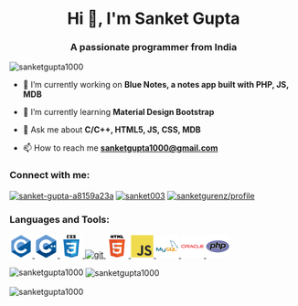 <h1 align="center">Hi 👋, I'm Sanket Gupta</h1>
<h3 align="center">A passionate programmer from India</h3>

<p align="left"> <img src="https://komarev.com/ghpvc/?username=sanketgupta1000&label=Profile%20views&color=0e75b6&style=flat" alt="sanketgupta1000" /> </p>

- 🔭 I’m currently working on **Blue Notes, a notes app built with PHP, JS, MDB**

- 🌱 I’m currently learning **Material Design Bootstrap**

- 💬 Ask me about **C/C++, HTML5, JS, CSS, MDB**

- 📫 How to reach me **sanketgupta1000@gmail.com**

<h3 align="left">Connect with me:</h3>
<p align="left">
<a href="https://linkedin.com/in/sanket-gupta-a8159a23a" target="blank"><img align="center" src="https://raw.githubusercontent.com/rahuldkjain/github-profile-readme-generator/master/src/images/icons/Social/linked-in-alt.svg" alt="sanket-gupta-a8159a23a" height="30" width="40" /></a>
<a href="https://www.leetcode.com/sanket003" target="blank"><img align="center" src="https://raw.githubusercontent.com/rahuldkjain/github-profile-readme-generator/master/src/images/icons/Social/leet-code.svg" alt="sanket003" height="30" width="40" /></a>
<a href="https://auth.geeksforgeeks.org/user/sanketgurenz/profile" target="blank"><img align="center" src="https://raw.githubusercontent.com/rahuldkjain/github-profile-readme-generator/master/src/images/icons/Social/geeks-for-geeks.svg" alt="sanketgurenz/profile" height="30" width="40" /></a>
</p>

<h3 align="left">Languages and Tools:</h3>
<p align="left"> <a href="https://www.cprogramming.com/" target="_blank" rel="noreferrer"> <img src="https://raw.githubusercontent.com/devicons/devicon/master/icons/c/c-original.svg" alt="c" width="40" height="40"/> </a> <a href="https://www.w3schools.com/cpp/" target="_blank" rel="noreferrer"> <img src="https://raw.githubusercontent.com/devicons/devicon/master/icons/cplusplus/cplusplus-original.svg" alt="cplusplus" width="40" height="40"/> </a> <a href="https://www.w3schools.com/css/" target="_blank" rel="noreferrer"> <img src="https://raw.githubusercontent.com/devicons/devicon/master/icons/css3/css3-original-wordmark.svg" alt="css3" width="40" height="40"/> </a> <a href="https://git-scm.com/" target="_blank" rel="noreferrer"> <img src="https://www.vectorlogo.zone/logos/git-scm/git-scm-icon.svg" alt="git" width="40" height="40"/> </a> <a href="https://www.w3.org/html/" target="_blank" rel="noreferrer"> <img src="https://raw.githubusercontent.com/devicons/devicon/master/icons/html5/html5-original-wordmark.svg" alt="html5" width="40" height="40"/> </a> <a href="https://developer.mozilla.org/en-US/docs/Web/JavaScript" target="_blank" rel="noreferrer"> <img src="https://raw.githubusercontent.com/devicons/devicon/master/icons/javascript/javascript-original.svg" alt="javascript" width="40" height="40"/> </a> <a href="https://www.mysql.com/" target="_blank" rel="noreferrer"> <img src="https://raw.githubusercontent.com/devicons/devicon/master/icons/mysql/mysql-original-wordmark.svg" alt="mysql" width="40" height="40"/> </a> <a href="https://www.oracle.com/" target="_blank" rel="noreferrer"> <img src="https://raw.githubusercontent.com/devicons/devicon/master/icons/oracle/oracle-original.svg" alt="oracle" width="40" height="40"/> </a> <a href="https://www.php.net" target="_blank" rel="noreferrer"> <img src="https://raw.githubusercontent.com/devicons/devicon/master/icons/php/php-original.svg" alt="php" width="40" height="40"/> </a> </p>

<p><img align="left" src="https://github-readme-stats.vercel.app/api/top-langs?username=sanketgupta1000&show_icons=true&locale=en&layout=compact" alt="sanketgupta1000" /></p>

<p>&nbsp;<img align="center" src="https://github-readme-stats.vercel.app/api?username=sanketgupta1000&show_icons=true&locale=en" alt="sanketgupta1000" /></p>

<p><img align="center" src="https://github-readme-streak-stats.herokuapp.com/?user=sanketgupta1000&" alt="sanketgupta1000" /></p>


